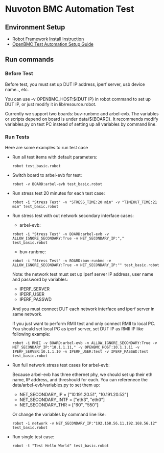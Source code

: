 # Nuvoton BMC Automation Test

## Environment Setup ##
* [Robot Framework Install Instruction](https://github.com/robotframework/robotframework/blob/master/INSTALL.rst)
* [OpenBMC Test Automation Setup Guide](https://github.com/openbmc/openbmc-test-automation#installation-setup-guide)


## Run commands ##
### Before Test ###
Before test, you must set up DUT IP address, iperf server, usb device name.., etc.

You can use -v OPENBMC_HOST:${DUT IP} in robot command to set up DUT IP,
or just modify it in lib/resource.robot.

Currently we support two boards: buv-runbmc and arbel-evb. The variables
or scripts depend on board is under data/${BOARD}. It recommends modify
variables.py on test PC instead of setting up all variables by command line.

### Run Tests ###
Here are some examples to run test case

* Run all test items with default parameters:
    ```
    robot test_basic.robot
    ```

* Switch board to arbel-evb for test:
    ```
    robot -v BOARD:arbel-evb test_basic.robot
    ```

* Run stress test 20 minutes for each test case:
    ```
    robot -i "Stress Test" -v "STRESS_TIME:20 min" -v "TIMEOUT_TIME:21 min" test_basic.robot
    ```

* Run stress test with out network secondary interface cases:
    * arbel-evb:
    ```
    robot -i "Stress Test" -v BOARD:arbel-evb -v ALLOW_IGNORE_SECONDARY:True -v NET_SECONDARY_IP:"," test_basic.robot
    ```
    * buv-runbmc:
    ```
    robot -i "Stress Test" -v BOARD:buv-runbmc -v ALLOW_IGNORE_SECONDARY:True -v NET_SECONDARY_IP:"" test_basic.robot
    ```

    Note: the network test must set up Iperf server IP address, user name and password by variables:
    * IPERF_SERVER
    * IPERF_USER
    * IPERF_PASSWD

    And you must connect DUT each network interface and iperf server in same network.

    If you just want to perform RMII test and only connect RMII to local PC.
    You should set local PC as iperf server, set DUT IP as RMII IP like following example:
    ```
    robot -i RMII -v BOARD:arbel-evb -v ALLOW_IGNORE_SECONDARY:True -v NET_SECONDARY_IP:"10.1.1.11," -v OPENBMC_HOST:10.1.1.11 -v IPERF_SERVER:10.1.1.10 -v IPERF_USER:test -v IPERF_PASSWD:test test_basic.robot
    ```

* Run full network stress test cases for arbel-evb:

    Because arbel-evb has three ethernet phy, we should set up their eth name, IP address, and threshould for each.
    You can referenece the data/arbel-evb/variables.py to set them up:
    * NET_SECONDARY_IP = ["10.191.20.51", "10.191.20.52"]
    * NET_SECONDARY_INTF = ["eth3", "eth0"]
    * NET_SECONDARY_THR = ["60", "550"]

    Or change the variables by command line like:
    ```
    robot -i network -v NET_SECONDARY_IP:"192.168.56.11,192.168.56.12" test_basic.robot
    ```

* Run single test case:
    ```
    robot -t "Test Hello World" test_basic.robot
    ```
